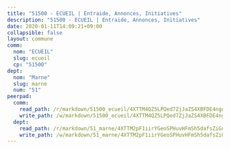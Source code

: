 ```yaml
---
title: "51500 - ECUEIL | Entraide, Annonces, Initiatives"
description: "51500 - ECUEIL | Entraide, Annonces, Initiatives"
date: 2020-01-11T14:09:21+09:00
collapsible: false
layout: commune
comm:
  nom: "ECUEIL"
  slug: ecueil
  cp: "51500"
dept:
  nom: "Marne"
  slug: marne
  num: "51"
peerpad:
  comm:
    read_path: /r/markdown/51500_ecueil/4XTTM4QZ5LPQed7ZjJaZS4XBFDE4nggtSQsgE3ZieUCmeAMES
    write_path: /w/markdown/51500_ecueil/4XTTM4QZ5LPQed7ZjJaZS4XBFDE4nggtSQsgE3ZieUCmeAMES-K3TgUvXQgqQhBivTNtd2PyPfRZnBvWgAeXfTFdHaVxHud6Hhxh4ZkJv4fDqRfuZv9LPVCB9CRp1tWxN39Y7bWBTZSDDZ4kaqMfLtxr4cKPzYTsXzYK5UbdTgwnqT1ydAnKCQi7tv
  dept:
    read_path: /r/markdown/51_marne/4XTTM2pF1iirYGeoSPHuvHFmSh5dafsZiGuDVqApNYr9W2doe
    write_path: /w/markdown/51_marne/4XTTM2pF1iirYGeoSPHuvHFmSh5dafsZiGuDVqApNYr9W2doe-K3TgV7EpXmd75L5pz6aUTALihWsFeiubyposyfPgz6DbQby3ZQF3gNXaGqeRVGevfRz46yND7Y8QkCv5VozWFj5shZbEokjWNQrdmmsAHCxzuLQj5kuinh4kCdsefHKLdp7xhUwa
---
```


